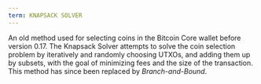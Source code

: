 ```yaml
---
term: KNAPSACK SOLVER
---
```


An old method used for selecting coins in the Bitcoin Core wallet before version 0.17. The Knapsack Solver attempts to solve the coin selection problem by iteratively and randomly choosing UTXOs, and adding them up by subsets, with the goal of minimizing fees and the size of the transaction. This method has since been replaced by *Branch-and-Bound*.

